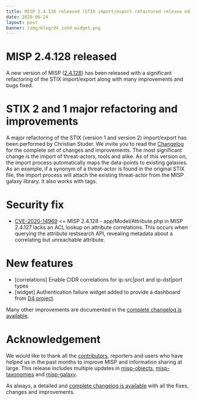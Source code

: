 ```yaml
---
title: MISP 2.4.128 released (STIX import/export refactored release edition)
date: 2020-06-24
layout: post
banner: /img/blog/d4_sshd_widget.png
---
```


# MISP 2.4.128 released

A new version of MISP ([2.4.128](https://github.com/MISP/MISP/tree/v2.4.128)) has been released with a significant refactoring of the STIX import/export along with many improvements and bugs fixed.

# STIX 2 and 1 major refactoring and improvements

A major refactoring of the STIX (version 1 and version 2) import/export has been performed by Christian Studer. We invite you to read the [Changelog](https://www.misp-project.org/Changelog.txt) for the complete set of changes and improvements. The most significant change is the import of threat-actors, tools and alike. As of this version on, the import process automatically maps the data-points to existing galaxies. As an example, if a synonym of a threat-actor is found in the original STIX file, the import process will attach the existing threat-actor from the MISP galaxy library. It also works with tags.

# Security fix

- [CVE-2020-14969](https://cve.circl.lu/cve/CVE-2020-14969) <= MISP 2.4.128 - app/Model/Attribute.php in MISP 2.4.127 lacks an ACL lookup on attribute correlations. This occurs when querying the attribute restsearch API, revealing metadata about a correlating but unreachable attribute.

# New features

- [correlations] Enable CIDR correlations for ip-src|port and ip-dst|port types
- [widget]  Authentication failure widget added to provide a dashboard from [D4 project](https://www.d4-project.org/).

Many other improvements are documented in the [complete changelog is available](https://www.misp-project.org/Changelog.txt).

# Acknowledgement

We would like to thank all the [contributors](https://www.misp-project.org/contributors), reporters and users who have helped us in the past months to improve MISP and information sharing at large. This release includes multiple updates in [misp-objects](https://www.misp-project.org/objects.html), [misp-taxonomies](https://www.misp-project.org/taxonomies.html) and [misp-galaxy](https://www.misp-project.org/galaxy.html).

As always, a detailed and [complete changelog is available](https://www.misp-project.org/Changelog.txt) with all the fixes, changes and improvements.


